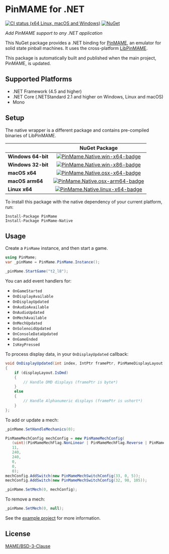 # PinMAME for .NET

[![CI status (x64 Linux, macOS and Windows)](https://github.com/VisualPinball/pinmame-dotnet/actions/workflows/build.yml/badge.svg?branch=master)](https://github.com/VisualPinball/pinmame-dotnet/actions) 
[![NuGet](https://img.shields.io/nuget/vpre/PinMame.svg)](https://www.nuget.org/packages/PinMame)

*Add PinMAME support to any .NET application*

This NuGet package provides a .NET binding for [PinMAME](https://github.com/vpinball/pinmame),
an emulator for solid state pinball machines. It uses the cross-platform [LibPinMAME](https://github.com/vpinball/pinmame/tree/master/src/libpinmame).

This package is automatically built and published when the main project, PinMAME, is updated.

## Supported Platforms

- .NET Framework (4.5 and higher)
- .NET Core (.NETStandard 2.1 and higher on Windows, Linux and macOS)
- Mono

## Setup

The native wrapper is a different package and contains pre-compiled binaries of LibPinMAME.

|                       | NuGet Package                                                       |
|-----------------------|:-------------------------------------------------------------------:|
| **Windows 64-bit**    | [![PinMame.Native.win-x64-badge]][PinMame.Native.win-x64-nuget]     |
| **Windows 32-bit**    | [![PinMame.Native.win-x86-badge]][PinMame.Native.win-x86-nuget]     |
| **macOS x64**         | [![PinMame.Native.osx-x64-badge]][PinMame.Native.osx-x64-nuget]     |
| **macOS arm64**       | [![PinMame.Native.osx-arm64-badge]][PinMame.Native.osx-arm64-nuget] |
| **Linux x64**         | [![PinMame.Native.linux-x64-badge]][PinMame.Native.linux-x64-nuget] |

[PinMame.Native.win-x64-badge]: https://img.shields.io/nuget/vpre/PinMame.Native.win-x64.svg
[PinMame.Native.win-x64-nuget]: https://www.nuget.org/packages/PinMame.Native.win-x64
[PinMame.Native.win-x86-badge]: https://img.shields.io/nuget/vpre/PinMame.Native.win-x86.svg
[PinMame.Native.win-x86-nuget]: https://www.nuget.org/packages/PinMame.Native.win-x86
[PinMame.Native.osx-x64-badge]: https://img.shields.io/nuget/vpre/PinMame.Native.osx-x64.svg
[PinMame.Native.osx-x64-nuget]: https://www.nuget.org/packages/PinMame.Native.osx-x64
[PinMame.Native.osx-arm64-badge]: https://img.shields.io/nuget/vpre/PinMame.Native.osx-arm64.svg
[PinMame.Native.osx-arm64-nuget]: https://www.nuget.org/packages/PinMame.Native.osx-arm64
[PinMame.Native.linux-x64-badge]: https://img.shields.io/nuget/vpre/PinMame.Native.linux-x64.svg
[PinMame.Native.linux-x64-nuget]: https://www.nuget.org/packages/PinMame.Native.linux-x64

To install this package with the native dependency of your current platform, run:

```
Install-Package PinMame
Install-Package PinMame-Native
```

## Usage

Create a `PinMame` instance, and then start a game. 

```cs
using PinMame;
var _pinMame = PinMame.PinMame.Instance();

_pinMame.StartGame("t2_l8");
```

You can add event handlers for:

- `OnGameStarted`
- `OnDisplayAvailable`
- `OnDisplayUpdated`
- `OnAudioAvailable`
- `OnAudioUpdated`
- `OnMechAvailable`
- `OnMechUpdated`
- `OnSolenoidUpdated`
- `OnConsoleDataUpdated`
- `OnGameEnded`
- `IsKeyPressed`

To process display data, in your `OnDisplayUpdated` callback:

```cs
void OnDisplayUpdated(int index, IntPtr framePtr, PinMameDisplayLayout displayLayout) 
{
    if (displayLayout.IsDmd)
    {
        // Handle DMD displays (framePtr is byte*)
    }
    else
    {
        // Handle Alphanumeric displays (framePtr is ushort*)
    }
};
```

To add or update a mech:

```cs
_pinMame.SetHandleMechanics(0);

PinMameMechConfig mechConfig = new PinMameMechConfig(
   (uint)(PinMameMechFlag.NonLinear | PinMameMechFlag.Reverse | PinMameMechFlag.OneSol),
   11,
   240,
   240,
   0,
   0,
   0);
mechConfig.AddSwitch(new PinMameMechSwitchConfig(33, 0, 5));
mechConfig.AddSwitch(new PinMameMechSwitchConfig(32, 98, 105));

_pinMame.SetMech(0, mechConfig);
```

To remove a mech: 

```cs
_pinMame.SetMech(0, null);
```

See the [example project](https://github.com/VisualPinball/pinmame-dotnet/blob/master/src/PinMame.Example/Example.cs) for more information.

## License

[MAME/BSD-3-Clause](LICENSE.txt)
